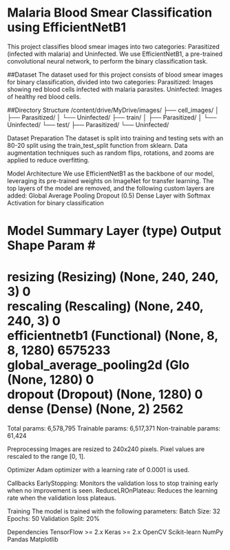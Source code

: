 # Malaria Blood Smear Classification using EfficientNetB1
This project classifies blood smear images into two categories: Parasitized (infected with malaria) and Uninfected. We use EfficientNetB1, a pre-trained convolutional neural network, to perform the binary classification task.

##Dataset
The dataset used for this project consists of blood smear images for binary classification, divided into two categories:
Parasitized: Images showing red blood cells infected with malaria parasites.
Uninfected: Images of healthy red blood cells.


##Directory Structure
/content/drive/MyDrive/images/
    ├── cell_images/
    │   ├── Parasitized/
    │   └── Uninfected/
    ├── train/
    │   ├── Parasitized/
    │   └── Uninfected/
    └── test/
        ├── Parasitized/
        └── Uninfected/


Dataset Preparation
The dataset is split into training and testing sets with an 80-20 split using the train_test_split function from sklearn.
Data augmentation techniques such as random flips, rotations, and zooms are applied to reduce overfitting.


Model Architecture
We use EfficientNetB1 as the backbone of our model, leveraging its pre-trained weights on ImageNet for transfer learning. The top layers of the model are removed, and the following custom layers are added:
Global Average Pooling
Dropout (0.5)
Dense Layer with Softmax Activation for binary classification

Model Summary
Layer (type)                    Output Shape         Param #     
=================================================================
resizing (Resizing)             (None, 240, 240, 3)  0           
rescaling (Rescaling)           (None, 240, 240, 3)  0           
efficientnetb1 (Functional)     (None, 8, 8, 1280)   6575233     
global_average_pooling2d (Glo   (None, 1280)         0           
dropout (Dropout)               (None, 1280)         0           
dense (Dense)                   (None, 2)            2562        
=================================================================
Total params: 6,578,795
Trainable params: 6,517,371
Non-trainable params: 61,424


Preprocessing
Images are resized to 240x240 pixels.
Pixel values are rescaled to the range [0, 1].


Optimizer
Adam optimizer with a learning rate of 0.0001 is used.


Callbacks
EarlyStopping: Monitors the validation loss to stop training early when no improvement is seen.
ReduceLROnPlateau: Reduces the learning rate when the validation loss plateaus.


Training
The model is trained with the following parameters:
Batch Size: 32
Epochs: 50
Validation Split: 20%


Dependencies
TensorFlow >= 2.x
Keras >= 2.x
OpenCV
Scikit-learn
NumPy
Pandas
Matplotlib
